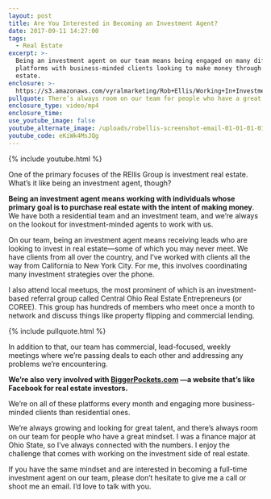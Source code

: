 ```yaml
---
layout: post
title: Are You Interested in Becoming an Investment Agent?
date: 2017-09-11 14:27:00
tags:
  - Real Estate
excerpt: >-
  Being an investment agent on our team means being engaged on many different
  platforms with business-minded clients looking to make money through real
  estate.
enclosure: >-
  https://s3.amazonaws.com/vyralmarketing/Rob+Ellis/Working+In+Investment+Real+Estate+-+Central+Ohio+Real+Estate+Agent.mp4
pullquote: There’s always room on our team for people who have a great mindset.
enclosure_type: video/mp4
enclosure_time:
use_youtube_image: false
youtube_alternate_image: /uploads/robellis-screenshot-email-01-01-01-01-01-01-01-01-01-01-01-1.jpg
youtube_code: eKiWk4MsJQg
---
```



{% include youtube.html %}

One of the primary focuses of the REllis Group is investment real estate. What’s it like being an investment agent, though?

**Being an investment agent means working with individuals whose primary goal is to purchase real estate with the intent of making money**. We have both a residential team and an investment team, and we’re always on the lookout for investment-minded agents to work with us.

On our team, being an investment agent means receiving leads who are looking to invest in real estate—some of which you may never meet. We have clients from all over the country, and I’ve worked with clients all the way from California to New York City. For me, this involves coordinating many investment strategies over the phone.

I also attend local meetups, the most prominent of which is an investment-based referral group called Central Ohio Real Estate Entrepreneurs (or COREE). This group has hundreds of members who meet once a month to network and discuss things like property flipping and commercial lending.

{% include pullquote.html %}

In addition to that, our team has commercial, lead-focused, weekly meetings where we’re passing deals to each other and addressing any problems we’re encountering.

**We’re also very involved with <a href="https://www.biggerpockets.com/" target="_blank">BiggerPockets.com</a> —a website that’s like Facebook for real estate investors.**

We’re on all of these platforms every month and engaging more business-minded clients than residential ones.

We’re always growing and looking for great talent, and there’s always room on our team for people who have a great mindset. I was a finance major at Ohio State, so I’ve always connected with the numbers. I enjoy the challenge that comes with working on the investment side of real estate.

If you have the same mindset and are interested in becoming a full-time investment agent on our team, please don’t hesitate to give me a call or shoot me an email. I’d love to talk with you.&nbsp;